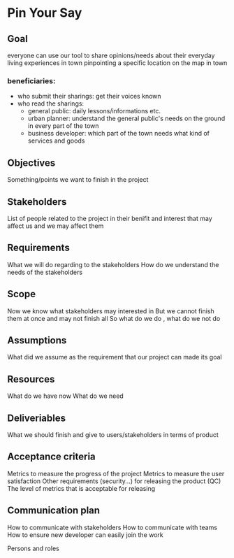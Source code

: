 # Pin Your Say

## Goal
<!-- That we expect to see at the end of the project? -->

everyone can use our tool to share opinions/needs about their everyday living experiences in town pinpointing a specific location on the map in town

### beneficiaries:
- who submit their sharings: get their voices known
- who read the sharings:
  - general public: daily lessons/informations etc.
  - urban planner: understand the general public's needs on the ground in every part of the town
  - business developer: which part of the town needs what kind of services and goods
 






## Objectives
Something/points we want to finish in the project

## Stakeholders
List of people related to the project in their benifit and interest that may affect us and we may affect them

## Requirements
What we will do regarding to the stakeholders
How do we understand the needs of the stakeholders

## Scope
Now we know what stakeholders may interested in
But we cannot finish them at once and may not finish all
So what do we do , what do we not do

## Assumptions
What did we assume as the requirement that our project can made its goal

## Resources
What do we have now
What do we need

## Deliveriables
What we should finish and give to users/stakeholders in terms of product

## Acceptance criteria
Metrics to measure the progress of the project
Metrics to measure the user satisfaction
Other requirements (security...) for releasing the product (QC)
The level of metrics that is acceptable for releasing

## Communication plan
How to communicate with stakeholders
How to communicate with teams
How to ensure new developer can easily join the work

Persons and roles



